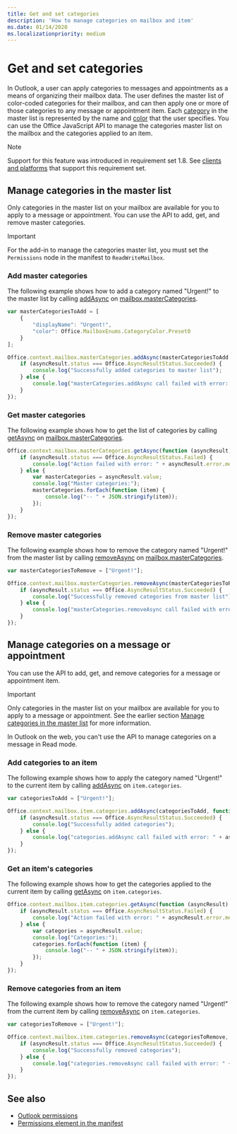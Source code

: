 ```yaml
---
title: Get and set categories
description: 'How to manage categories on mailbox and item'
ms.date: 01/14/2020
ms.localizationpriority: medium
---
```


# Get and set categories

In Outlook, a user can apply categories to messages and appointments as a means of organizing their mailbox data. The user defines the master list of color-coded categories for their mailbox, and can then apply one or more of those categories to any message or appointment item. Each [category](/javascript/api/outlook/office.categorydetails) in the master list is represented by the name and [color](/javascript/api/outlook/office.mailboxenums.categorycolor) that the user specifies. You can use the Office JavaScript API to manage the categories master list on the mailbox and the categories applied to an item.

> [!NOTE]
> Support for this feature was introduced in requirement set 1.8. See [clients and platforms](/javascript/api/requirement-sets/outlook-api-requirement-sets.md#requirement-sets-supported-by-exchange-servers-and-outlook-clients) that support this requirement set.

## Manage categories in the master list

Only categories in the master list on your mailbox are available for you to apply to a message or appointment. You can use the API to add, get, and remove master categories.

> [!IMPORTANT]
> For the add-in to manage the categories master list, you must set the `Permissions` node in the manifest to `ReadWriteMailbox`.

### Add master categories

The following example shows how to add a category named "Urgent!" to the master list by calling [addAsync](/javascript/api/outlook/office.mastercategories#outlook-office-mastercategories-addasync-member(1)) on [mailbox.masterCategories](/javascript/api/outlook/office.mailbox#outlook-office-mailbox-mastercategories-member).

```js
var masterCategoriesToAdd = [
    {
        "displayName": "Urgent!",
        "color": Office.MailboxEnums.CategoryColor.Preset0
    }
];

Office.context.mailbox.masterCategories.addAsync(masterCategoriesToAdd, function (asyncResult) {
    if (asyncResult.status === Office.AsyncResultStatus.Succeeded) {
        console.log("Successfully added categories to master list");
    } else {
        console.log("masterCategories.addAsync call failed with error: " + asyncResult.error.message);
    }
});
```

### Get master categories

The following example shows how to get the list of categories by calling [getAsync](/javascript/api/outlook/office.mastercategories#outlook-office-mastercategories-getasync-member(1)) on [mailbox.masterCategories](/javascript/api/outlook/office.mailbox#outlook-office-mailbox-mastercategories-member).

```js
Office.context.mailbox.masterCategories.getAsync(function (asyncResult) {
    if (asyncResult.status === Office.AsyncResultStatus.Failed) {
        console.log("Action failed with error: " + asyncResult.error.message);
    } else {
        var masterCategories = asyncResult.value;
        console.log("Master categories:");
        masterCategories.forEach(function (item) {
            console.log("-- " + JSON.stringify(item));
        });
    }
});
```

### Remove master categories

The following example shows how to remove the category named "Urgent!" from the master list by calling [removeAsync](/javascript/api/outlook/office.mastercategories#outlook-office-mastercategories-removeasync-member(1)) on [mailbox.masterCategories](/javascript/api/outlook/office.mailbox#outlook-office-mailbox-mastercategories-member).

```js
var masterCategoriesToRemove = ["Urgent!"];

Office.context.mailbox.masterCategories.removeAsync(masterCategoriesToRemove, function (asyncResult) {
    if (asyncResult.status === Office.AsyncResultStatus.Succeeded) {
        console.log("Successfully removed categories from master list");
    } else {
        console.log("masterCategories.removeAsync call failed with error: " + asyncResult.error.message);
    }
});
```

## Manage categories on a message or appointment

You can use the API to add, get, and remove categories for a message or appointment item.

> [!IMPORTANT]
> Only categories in the master list on your mailbox are available for you to apply to a message or appointment. See the earlier section [Manage categories in the master list](#manage-categories-in-the-master-list) for more information.
>
> In Outlook on the web, you can't use the API to manage categories on a message in Read mode.

### Add categories to an item

The following example shows how to apply the category named "Urgent!" to the current item by calling [addAsync](/javascript/api/outlook/office.categories#outlook-office-categories-addasync-member(1)) on `item.categories`.

```js
var categoriesToAdd = ["Urgent!"];

Office.context.mailbox.item.categories.addAsync(categoriesToAdd, function (asyncResult) {
    if (asyncResult.status === Office.AsyncResultStatus.Succeeded) {
        console.log("Successfully added categories");
    } else {
        console.log("categories.addAsync call failed with error: " + asyncResult.error.message);
    }
});
```

### Get an item's categories

The following example shows how to get the categories applied to the current item by calling [getAsync](/javascript/api/outlook/office.categories#outlook-office-categories-getasync-member(1)) on `item.categories`.

```js
Office.context.mailbox.item.categories.getAsync(function (asyncResult) {
    if (asyncResult.status === Office.AsyncResultStatus.Failed) {
        console.log("Action failed with error: " + asyncResult.error.message);
    } else {
        var categories = asyncResult.value;
        console.log("Categories:");
        categories.forEach(function (item) {
            console.log("-- " + JSON.stringify(item));
        });
    }
});
```

### Remove categories from an item

The following example shows how to remove the category named "Urgent!" from the current item by calling [removeAsync](/javascript/api/outlook/office.categories#outlook-office-categories-removeasync-member(1)) on `item.categories`.

```js
var categoriesToRemove = ["Urgent!"];

Office.context.mailbox.item.categories.removeAsync(categoriesToRemove, function (asyncResult) {
    if (asyncResult.status === Office.AsyncResultStatus.Succeeded) {
        console.log("Successfully removed categories");
    } else {
        console.log("categories.removeAsync call failed with error: " + asyncResult.error.message);
    }
});
```

## See also

- [Outlook permissions](understanding-outlook-add-in-permissions.md)
- [Permissions element in the manifest](/javascript/api/manifest/permissions.md)
